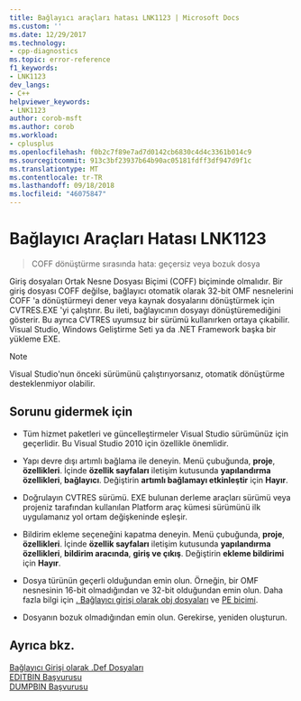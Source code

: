 ```yaml
---
title: Bağlayıcı araçları hatası LNK1123 | Microsoft Docs
ms.custom: ''
ms.date: 12/29/2017
ms.technology:
- cpp-diagnostics
ms.topic: error-reference
f1_keywords:
- LNK1123
dev_langs:
- C++
helpviewer_keywords:
- LNK1123
author: corob-msft
ms.author: corob
ms.workload:
- cplusplus
ms.openlocfilehash: f0b2c7f89e7ad7d0142cb6830c4d4c3361b014c9
ms.sourcegitcommit: 913c3bf23937b64b90ac05181fdff3df947d9f1c
ms.translationtype: MT
ms.contentlocale: tr-TR
ms.lasthandoff: 09/18/2018
ms.locfileid: "46075847"
---
```

# <a name="linker-tools-error-lnk1123"></a>Bağlayıcı Araçları Hatası LNK1123

> COFF dönüştürme sırasında hata: geçersiz veya bozuk dosya

Giriş dosyaları Ortak Nesne Dosyası Biçimi (COFF) biçiminde olmalıdır. Bir giriş dosyası COFF değilse, bağlayıcı otomatik olarak 32-bit OMF nesnelerini COFF 'a dönüştürmeyi dener veya kaynak dosyalarını dönüştürmek için CVTRES.EXE 'yi çalıştırır. Bu ileti, bağlayıcının dosyayı dönüştüremediğini gösterir. Bu ayrıca CVTRES uyumsuz bir sürümü kullanırken ortaya çıkabilir. Visual Studio, Windows Geliştirme Seti ya da .NET Framework başka bir yükleme EXE.

> [!NOTE]
> Visual Studio'nun önceki sürümünü çalıştırıyorsanız, otomatik dönüştürme desteklenmiyor olabilir.

## <a name="to-fix-the-problem"></a>Sorunu gidermek için

- Tüm hizmet paketleri ve güncelleştirmeler Visual Studio sürümünüz için geçerlidir. Bu Visual Studio 2010 için özellikle önemlidir.

- Yapı devre dışı artımlı bağlama ile deneyin. Menü çubuğunda, **proje**, **özellikleri**. İçinde **özellik sayfaları** iletişim kutusunda **yapılandırma özellikleri**, **bağlayıcı**. Değiştirin **artımlı bağlamayı etkinleştir** için **Hayır**.

- Doğrulayın CVTRES sürümü. EXE bulunan derleme araçları sürümü veya projeniz tarafından kullanılan Platform araç kümesi sürümünü ilk uygulamanız yol ortam değişkeninde eşleşir.

- Bildirim ekleme seçeneğini kapatma deneyin. Menü çubuğunda, **proje**, **özellikleri**. İçinde **özellik sayfaları** iletişim kutusunda **yapılandırma özellikleri**, **bildirim aracında**, **giriş ve çıkış**. Değiştirin **ekleme bildirimi** için **Hayır**.

- Dosya türünün geçerli olduğundan emin olun. Örneğin, bir OMF nesnesinin 16-bit olmadığından ve 32-bit olduğundan emin olun. Daha fazla bilgi için [. Bağlayıcı girişi olarak obj dosyaları](../../build/reference/dot-obj-files-as-linker-input.md) ve [PE biçimi](/windows/desktop/Debug/pe-format).

- Dosyanın bozuk olmadığından emin olun. Gerekirse, yeniden oluşturun.

## <a name="see-also"></a>Ayrıca bkz.

[Bağlayıcı Girişi olarak .Def Dosyaları](../../build/reference/dot-obj-files-as-linker-input.md)<br/>
[EDITBIN Başvurusu](../../build/reference/editbin-reference.md)<br/>
[DUMPBIN Başvurusu](../../build/reference/dumpbin-reference.md)
